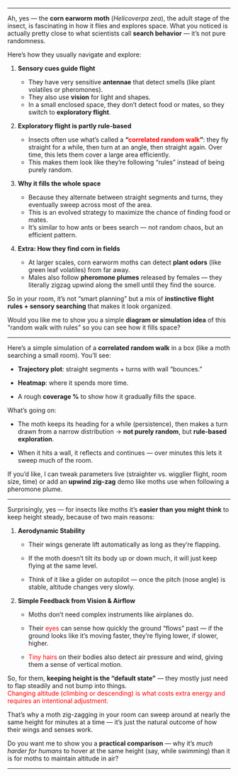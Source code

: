 
---

Ah, yes — the **corn earworm moth** (*Helicoverpa zea*), the adult stage of the insect, is fascinating in how it flies and explores space. What you noticed is actually pretty close to what scientists call **search behavior** — it’s not pure randomness.

Here’s how they usually navigate and explore:

1. **Sensory cues guide flight**

   * They have very sensitive **antennae** that detect smells (like plant volatiles or pheromones).
   * They also use **vision** for light and shapes.
   * In a small enclosed space, they don’t detect food or mates, so they switch to **exploratory flight**.

2. **Exploratory flight is partly rule-based**

   * Insects often use what’s called a **“<span style="color:rgb(255, 0, 0)">correlated random walk</span>”**: they fly straight for a while, then turn at an angle, then straight again. Over time, this lets them cover a large area efficiently.
   * This makes them look like they’re following “rules” instead of being purely random.

3. **Why it fills the whole space**

   * Because they alternate between straight segments and turns, they eventually sweep across most of the area.
   * This is an evolved strategy to maximize the chance of finding food or mates.
   * It’s similar to how ants or bees search — not random chaos, but an efficient pattern.

4. **Extra: How they find corn in fields**

   * At larger scales, corn earworm moths can detect **plant odors** (like green leaf volatiles) from far away.
   * Males also follow **pheromone plumes** released by females — they literally zigzag upwind along the smell until they find the source.

So in your room, it’s not “smart planning” but a mix of **instinctive flight rules + sensory searching** that makes it look organized.

Would you like me to show you a simple **diagram or simulation idea** of this “random walk with rules” so you can see how it fills space?

---

Here’s a simple simulation of a **correlated random walk** in a box (like a moth searching a small room). You’ll see:

- **Trajectory plot**: straight segments + turns with wall “bounces.”
    
- **Heatmap**: where it spends more time.
    
- A rough **coverage %** to show how it gradually fills the space.
    

What’s going on:

- The moth keeps its heading for a while (persistence), then makes a turn drawn from a narrow distribution → **not purely random**, but **rule-based exploration**.
    
- When it hits a wall, it reflects and continues — over minutes this lets it sweep much of the room.
    

If you’d like, I can tweak parameters live (straighter vs. wigglier flight, room size, time) or add an **upwind zig-zag** demo like moths use when following a pheromone plume.

---

Surprisingly, yes — for insects like moths it’s **easier than you might think** to keep height steady, because of two main reasons:

1. **Aerodynamic Stability**
    
    - Their wings generate lift automatically as long as they’re flapping.
        
    - If the moth doesn’t tilt its body up or down much, it will just keep flying at the same level.
        
    - Think of it like a glider on autopilot — once the pitch (nose angle) is stable, altitude changes very slowly.
        
2. **Simple Feedback from Vision & Airflow**
    
    - Moths don’t need complex instruments like airplanes do.
        
    - Their <span style="color:rgb(255, 0, 0)">eyes</span> can sense how quickly the ground “flows” past — if the ground looks like it’s moving faster, they’re flying lower, if slower, higher.
        
    - <span style="color:rgb(255, 0, 0)">Tiny hairs</span> on their bodies also detect air pressure and wind, giving them a sense of vertical motion.
        

So, for them, **keeping height is the “default state”** — they mostly just need to flap steadily and not bump into things.  
<span style="color:rgb(255, 0, 0)">Changing altitude (climbing or descending) is what costs extra energy and requires an intentional adjustment.</span>

That’s why a moth zig-zagging in your room can sweep around at nearly the same height for minutes at a time — it’s just the natural outcome of how their wings and senses work.

Do you want me to show you a **practical comparison** — why it’s _much harder for humans_ to hover at the same height (say, while swimming) than it is for moths to maintain altitude in air?

---


